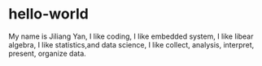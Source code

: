 # hello-world
My name is Jiliang Yan, I like coding, I like embedded system, I like libear algebra, I like statistics,and data science, I like collect, analysis, interpret, present, organize data.
